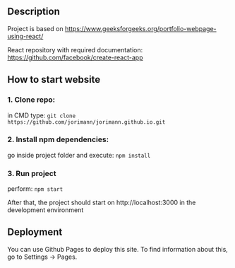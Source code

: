 ## Description

Project is based on https://www.geeksforgeeks.org/portfolio-webpage-using-react/

React repository with required documentation: https://github.com/facebook/create-react-app

## How to start website

### 1. Clone repo:

in CMD type: `git clone https://github.com/jorimann/jorimann.github.io.git`

### 2. Install npm dependencies:

go inside project folder and execute: `npm install`

### 3. Run project

perform: `npm start`

After that, the project should start on http://localhost:3000 in the development environment

## Deployment
You can use Github Pages to deploy this site. To find information about this, go to Settings -> Pages.